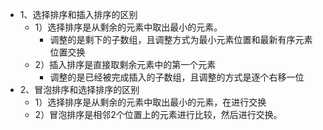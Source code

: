 * 1、选择排序和插入排序的区别
    * 1）选择排序是从剩余的元素中取出最小的元素。
        * 调整的是剩下的子数组，且调整方式为最小元素位置和最新有序元素位置交换
    * 2）插入排序是直接取剩余元素中的第一个元素
        * 调整的是已经被完成插入的子数组，且调整的方式是逐个右移一位
* 2、冒泡排序和选择排序的区别
  * 1）选择排序是从剩余的元素中取出最小的元素，在进行交换
  * 2）冒泡排序是相邻2个位置上的元素进行比较，然后进行交换。
